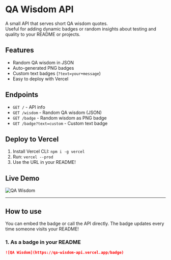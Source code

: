 # QA Wisdom API

A small API that serves short QA wisdom quotes.  
Useful for adding dynamic badges or random insights about testing and quality to your README or projects.

## Features

- Random QA wisdom in JSON
- Auto-generated PNG badges
- Custom text badges (`?text=your+message`)
- Easy to deploy with Vercel

## Endpoints

- `GET /` - API info
- `GET /wisdom` - Random QA wisdom (JSON)
- `GET /badge` - Random wisdom as PNG badge
- `GET /badge?text=custom` - Custom text badge

## Deploy to Vercel

1. Install Vercel CLI: `npm i -g vercel`
2. Run: `vercel --prod`
3. Use the URL in your README!

## Live Demo

![QA Wisdom](https://qa-wisdom-api.vercel.app/badge)

---

## How to use

You can embed the badge or call the API directly.
The badge updates every time someone visits your README!

### 1. As a badge in your README
```markdown
![QA Wisdom](https://qa-wisdom-api.vercel.app/badge)
